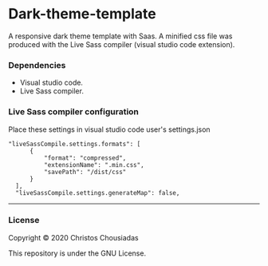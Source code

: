 # Dark-theme-template
A responsive dark theme template with Saas. A minified css file was produced with the Live Sass compiler (visual studio code extension).

### Dependencies
* Visual studio code.
* Live Sass compiler.

### Live Sass compiler configuration

Place these settings in visual studio code user's settings.json
```
"liveSassCompile.settings.formats": [
      {
          "format": "compressed",
          "extensionName": ".min.css",
          "savePath": "/dist/css"
      }
  ],
  "liveSassCompile.settings.generateMap": false,
```

___
### License

Copyright © 2020 Christos Chousiadas

This repository is under the GNU License.
